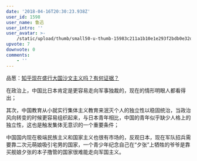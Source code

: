 ```yaml
---
date: '2018-04-16T20:30:23.938Z'
user_id: 1598
user_name: 鲁迅
user_intro: ''
user_avatar: >-
    /static/upload/thumb/small50-u-thumb-15983c211a1b10e1e293f2bdb0e32d6d258e41e9e58d.png
upvote: 7
downvote: 0
comments:
    - ''
---
```


品葱：[知乎现在盛行大国沙文主义吗？有何证据？](https://www.pin-cong.com/p/3136/)  

  

在政治上，中国比日本肯定是更容易走向军事独裁的，现在的情形明眼人都看得出；

其次，中国教育从小就实行集体主义教育来泯灭个人的独立性以稳固统治，当政治风向转变的时候更容易组织起来，与日本青年相比，中国的青年似乎缺少人格上的独立性，这也是触发集体无意识的一个重要条件；

中国国内现在极端民族主义和国家主义也很有市场的，反观日本，现在军队招兵需要靠二次元萌娘吸引宅男的国家，一个青少年纪念自己在“夕张”上牺牲的爷爷是靠买舰娘夕张的本子撸管的国家很难能走向军国主义。
